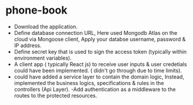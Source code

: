 # phone-book
- Download the application.
- Define database connection URL, Here used Mongodb Atlas on the cloud via Mongoose client, Apply your databse    username, password & IP address.
- Define secret key that is used to sign the access token (typically within environment variables).
- A client app ( typically React js)  to receive user inputs & user credetials could have been implemented. ( didn't go through due to time limits).
- could have added a service layer to contain the domain logic, Instead, implemented the business logics, specifications & rules in the controllers (Api Layer).
-Add authentication as a middleware to the routes to the protected resources.